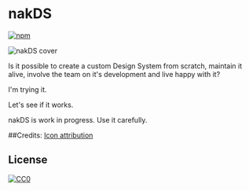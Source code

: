 # nakDS

[![npm](https://img.shields.io/npm/v/1.12.0?style=for-the-badge)](https://www.npmjs.com/package/nakds)


![nakDS cover](https://raw.githubusercontent.com/nabaroa/nakds-pages/master/docs/assets/cover.png)


Is it possible to create a custom Design System from scratch, maintain it alive, involve the team on it's development and live happy with it?

I'm trying it.

Let's see if it works.

nakDS is work in progress. Use it carefully.


##Credits:
[Icon attribution](https://thenounproject.com/search/?q=connect&i=139022)

## License
[![CC0](http://mirrors.creativecommons.org/presskit/buttons/88x31/svg/cc-zero.svg)](https://creativecommons.org/publicdomain/zero/1.0/)
